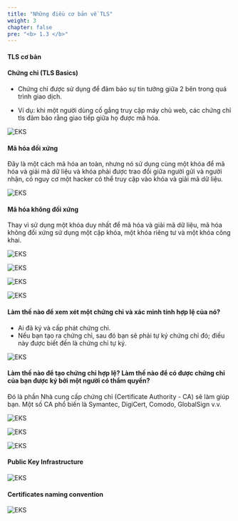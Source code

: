 ```yaml
---
title: "Những điều cơ bản về TLS"
weight: 3
chapter: false
pre: "<b> 1.3 </b>"
---
```


#### TLS cơ bản

#### Chứng chỉ (TLS Basics)

- Chứng chỉ được sử dụng để đảm bảo sự tin tưởng giữa 2 bên trong quá trình giao dịch.

- Ví dụ: khi một người dùng cố gắng truy cập máy chủ web, các chứng chỉ tls đảm bảo rằng giao tiếp giữa họ được mã hóa.

![EKS](/images/0002/0001.png?featherlight=false&width=90pc)

#### Mã hóa đối xứng
Đây là một cách mã hóa an toàn, nhưng nó sử dụng cùng một khóa để mã hóa và giải mã dữ liệu và khóa phải được trao đổi giữa người gửi và người nhận, có nguy cơ một hacker có thể truy cập vào khóa và giải mã dữ liệu.

![EKS](/images/0002/0002.png?featherlight=false&width=90pc)

#### Mã hóa không đối xứng
Thay vì sử dụng một khóa duy nhất để mã hóa và giải mã dữ liệu, mã hóa không đối xứng sử dụng một cặp khóa, một khóa riêng tư và một khóa công khai.

![EKS](/images/0002/0003.png?featherlight=false&width=90pc)

![EKS](/images/0002/0004.png?featherlight=false&width=90pc)


![EKS](/images/0002/0005.png?featherlight=false&width=90pc)


![EKS](/images/0002/0006.png?featherlight=false&width=90pc)


#### Làm thế nào để xem xét một chứng chỉ và xác minh tính hợp lệ của nó?

- Ai đã ký và cấp phát chứng chỉ.
- Nếu bạn tạo ra chứng chỉ, sau đó bạn sẽ phải tự ký chứng chỉ đó; điều này được biết đến là chứng chỉ tự ký.

![EKS](/images/0002/0007.png?featherlight=false&width=90pc)

#### Làm thế nào để tạo chứng chỉ hợp lệ? Làm thế nào để có được chứng chỉ của bạn được ký bởi một người có thẩm quyền?

Đó là phần Nhà cung cấp chứng chỉ (Certificate Authority - CA) sẽ làm giúp bạn. Một số CA phổ biến là Symantec, DigiCert, Comodo, GlobalSign v.v.

![EKS](/images/0002/0008.png?featherlight=false&width=90pc)

![EKS](/images/0002/0009.png?featherlight=false&width=90pc)

![EKS](/images/0002/00010.png?featherlight=false&width=90pc)

#### Public Key Infrastructure

![EKS](/images/0002/00011.png?featherlight=false&width=90pc)

#### Certificates naming convention

![EKS](/images/0002/00012.png?featherlight=false&width=90pc)